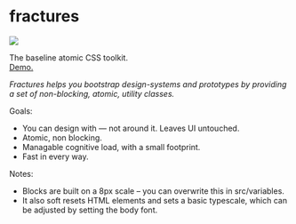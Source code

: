 # fractures

![](https://travis-ci.org/fractures/fractures.svg)

The baseline atomic CSS toolkit.  
[Demo.](http://fractures.space)


*Fractures helps you bootstrap design-systems and prototypes by providing a set of non-blocking, atomic, utility classes.*


Goals:
- You can design with — not around it. Leaves UI untouched.
- Atomic, non blocking.
- Managable cognitive load, with a small footprint.
- Fast in every way.

Notes:
- Blocks are built on a 8px scale &ndash; you can overwrite this in src/variables.
- It also soft resets HTML elements and sets a basic typescale, which can be adjusted by setting the body font.
